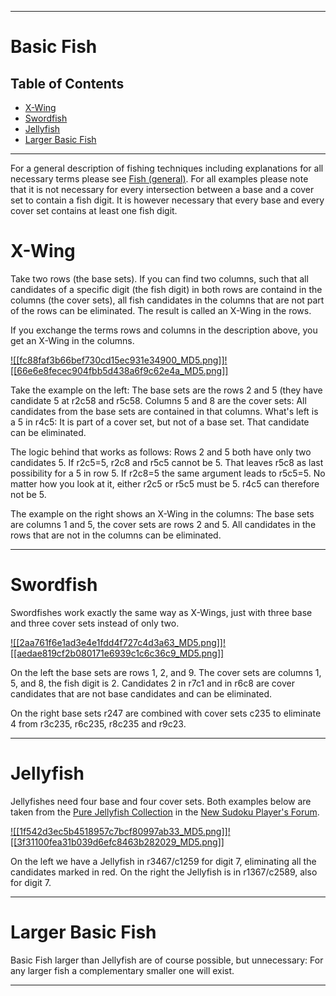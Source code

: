 
---

# Basic Fish

## Table of Contents

- [X-Wing](https://hodoku.sourceforge.net/en/tech_fishb.php#bf2)
- [Swordfish](https://hodoku.sourceforge.net/en/tech_fishb.php#bf3)
- [Jellyfish](https://hodoku.sourceforge.net/en/tech_fishb.php#bf4)
- [Larger Basic Fish](https://hodoku.sourceforge.net/en/tech_fishb.php#bf5)

---

For a general description of fishing techniques including explanations for all necessary terms please see [Fish (general)](https://hodoku.sourceforge.net/en/tech_fishg.php). For all examples please note that it is not necessary for every intersection between a base and a cover set to contain a fish digit. It is however necessary that every base and every cover set contains at least one fish digit.

# X-Wing

Take two rows (the base sets). If you can find two columns, such that all candidates of a specific digit (the fish digit) in both rows are containd in the columns (the cover sets), all fish candidates in the columns that are not part of the rows can be eliminated. The result is called an X-Wing in the rows.

If you exchange the terms rows and columns in the description above, you get an X-Wing in the columns.

[![[fc88faf3b66bef730cd15ec931e34900_MD5.png]]](https://hodoku.sourceforge.net/en/show_example.php?file=bf201&tech=X-Wing)[![[66e6e8fecec904fbb5d438a6f9c62e4a_MD5.png]]](https://hodoku.sourceforge.net/en/show_example.php?file=bf202&tech=X-Wing)

Take the example on the left: The base sets are the rows 2 and 5 (they have candidate 5 at r2c58 and r5c58. Columns 5 and 8 are the cover sets: All candidates from the base sets are contained in that columns. What's left is a 5 in r4c5: It is part of a cover set, but not of a base set. That candidate can be eliminated.

The logic behind that works as follows: Rows 2 and 5 both have only two candidates 5. If r2c5=5, r2c8 and r5c5 cannot be 5. That leaves r5c8 as last possibility for a 5 in row 5. If r2c8=5 the same argument leads to r5c5=5. No matter how you look at it, either r2c5 or r5c5 must be 5. r4c5 can therefore not be 5.

The example on the right shows an X-Wing in the columns: The base sets are columns 1 and 5, the cover sets are rows 2 and 5. All candidates in the rows that are not in the columns can be eliminated.

---

# Swordfish

Swordfishes work exactly the same way as X-Wings, just with three base and three cover sets instead of only two.

[![[2aa761f6e1ad3e4e1fdd4f727c4d3a63_MD5.png]]](https://hodoku.sourceforge.net/en/show_example.php?file=bf301&tech=Swordfish)[![[aedae819cf2b080171e6939c1c6c36c9_MD5.png]]](https://hodoku.sourceforge.net/en/show_example.php?file=bf302&tech=Swordfish)

On the left the base sets are rows 1, 2, and 9. The cover sets are columns 1, 5, and 8, the fish digit is 2. Candidates 2 in r7c1 and in r6c8 are cover candidates that are not base candidates and can be eliminated.

On the right base sets r247 are combined with cover sets c235 to eliminate 4 from r3c235, r6c235, r8c235 and r9c23.

---

# Jellyfish

Jellyfishes need four base and four cover sets. Both examples below are taken from the [Pure Jellyfish Collection](http://forum.enjoysudoku.com/viewtopic.php?t=5776) in the [New Sudoku Player's Forum](http://forum.enjoysudoku.com/).

[![[1f542d3ec5b4518957c7bcf80997ab33_MD5.png]]](https://hodoku.sourceforge.net/en/show_example.php?file=bf401&tech=Jellyfish)[![[3f31100fea31b039d6efc8463b282029_MD5.png]]](https://hodoku.sourceforge.net/en/show_example.php?file=bf402&tech=Jellyfish)

On the left we have a Jellyfish in r3467/c1259 for digit 7, eliminating all the candidates marked in red. On the right the Jellyfish is in r1367/c2589, also for digit 7.

---

# Larger Basic Fish

Basic Fish larger than Jellyfish are of course possible, but unnecessary: For any larger fish a complementary smaller one will exist.

---

